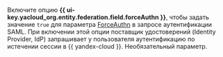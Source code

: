 Включите опцию **{{ ui-key.yacloud_org.entity.federation.field.forceAuthn }}**, чтобы задать значение `true` для параметра [ForceAuthn](../../organization/saml/api-ref/Federation/index.md) в запросе аутентификации SAML. При включении этой опции поставщик удостоверений (Identity Provider, IdP) запрашивает у пользователя аутентификацию по истечении сессии в {{ yandex-cloud }}. Необязательный параметр.
